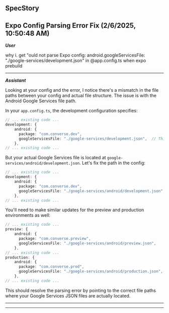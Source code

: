## SpecStory

## Expo Config Parsing Error Fix (2/6/2025, 10:50:48 AM)

_**User**_

why i. get "ould not parse Expo config: android.googleServicesFile: "./google-services/development.json" in @app.config.ts when expo prebuild

---

_**Assistant**_

Looking at your config and the error, I notice there's a mismatch in the file paths between your config and actual file structure. The issue is with the Android Google Services file path.

In your `app.config.ts`, the development configuration specifies:
```typescript:app.config.ts
// ... existing code ...
development: {
    android: {
      package: "com.converse.dev",
      googleServicesFile: "./google-services/development.json",  // This path is incorrect
    },
// ... existing code ...
```

But your actual Google Services file is located at `google-services/android/development.json`. Let's fix the path in the config:

```typescript:app.config.ts
// ... existing code ...
development: {
    android: {
      package: "com.converse.dev",
      googleServicesFile: "./google-services/android/development.json",
    },
// ... existing code ...
```

You'll need to make similar updates for the preview and production environments as well:

```typescript:app.config.ts
// ... existing code ...
preview: {
    android: {
      package: "com.converse.preview",
      googleServicesFile: "./google-services/android/preview.json",
    },
// ... existing code ...
production: {
    android: {
      package: "com.converse.prod",
      googleServicesFile: "./google-services/android/production.json",
    },
// ... existing code ...
```

This should resolve the parsing error by pointing to the correct file paths where your Google Services JSON files are actually located.

---



---

